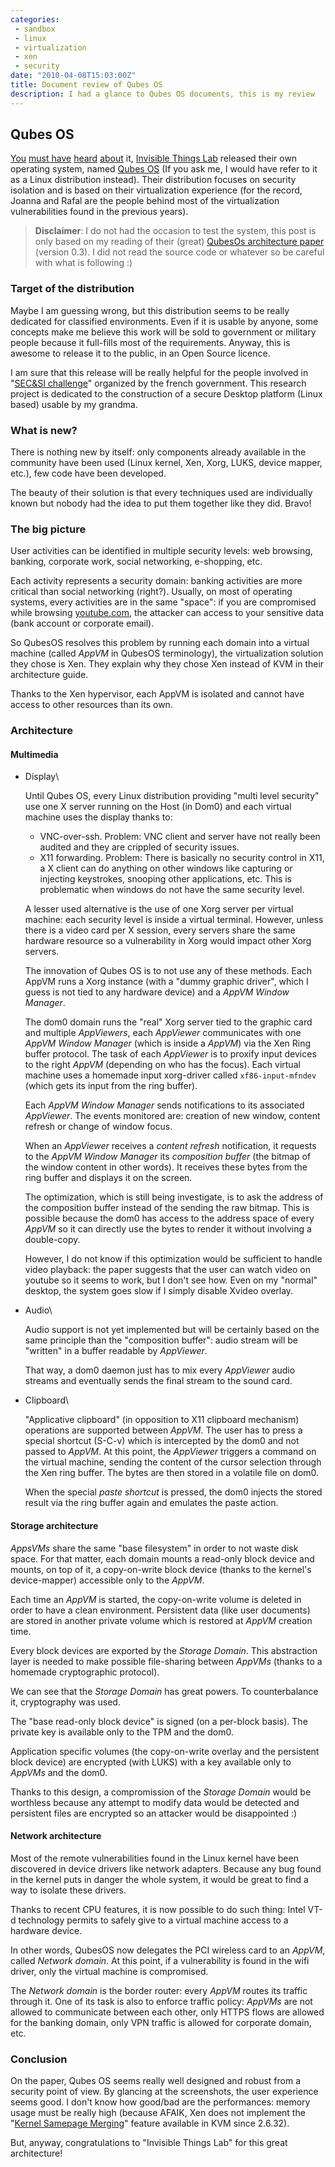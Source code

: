 ```yaml
---
categories:
 - sandbox
 - linux
 - virtualization
 - xen
 - security
date: "2010-04-08T15:03:00Z"
title: Document review of Qubes OS
description: I had a glance to Qubes OS documents, this is my review
---
```


Qubes OS
--------

[You](http://theinvisiblethings.blogspot.com/2010/04/introducing-qubes-os.html)
[must
have](http://tech.slashdot.org/story/10/04/07/1754208/Researcher-Releases-Hardened-OS-Qubes-Xen-Hits-40?)
[heard](http://linuxfr.org/2010/04/07/26705.html)
[about](http://twitter.com/alexsotirov/statuses/11796459373) it,
[Invisible Things Lab](http://invisiblethingslab.com/) released their
own operating system, named [Qubes OS](http://www.qubes-os.org/) (If you
ask me, I would have refer to it as a Linux distribution instead). Their
distribution focuses on security isolation and is based on their
virtualization experience (for the record, Joanna and Rafal are the
people behind most of the virtualization vulnerabilities found in the
previous years).

> **Disclaimer**: I do not had the occasion to test the system, this
> post is only based on my reading of their (great) [QubesOs
> architecture
> paper](http://www.qubes-os.org/files/doc/arch-spec-0.3.pdf) (version
> 0.3). I did not read the source code or whatever so be careful with
> what is following :)

### Target of the distribution

Maybe I am guessing wrong, but this distribution seems to be really
dedicated for classified environments. Even if it is usable by anyone,
some concepts make me believe this work will be sold to government or
military people because it full-fills most of the requirements. Anyway,
this is awesome to release it to the public, in an Open Source licence.

I am sure that this release will be really helpful for the people
involved in "[SEC&SI
challenge](http://www.ssi.gouv.fr/site_article91.html)" organized by the
french government. This research project is dedicated to the
construction of a secure Desktop platform (Linux based) usable by my
grandma.

### What is new?

There is nothing new by itself: only components already available in the
community have been used (Linux kernel, Xen, Xorg, LUKS, device mapper,
etc.), few code have been developed.

The beauty of their solution is that every techniques used are
individually known but nobody had the idea to put them together like
they did. Bravo!

### The big picture

User activities can be identified in multiple security levels: web
browsing, banking, corporate work, social networking, e-shopping, etc.

Each activity represents a security domain: banking activities are more
critical than social networking (right?). Usually, on most of operating
systems, every activities are in the same "space": if you are
compromised while browsing [youtube.com](#sec-1.3), the attacker can
access to your sensitive data (bank account or corporate email).

So QubesOS resolves this problem by running each domain into a virtual
machine (called *AppVM* in QubesOS terminology), the virtualization
solution they chose is Xen. They explain why they chose Xen instead of
KVM in their architecture guide.

Thanks to the Xen hypervisor, each AppVM is isolated and cannot have
access to other resources than its own.

### Architecture

#### Multimedia

-   Display\

    Until Qubes OS, every Linux distribution providing "multi level
    security" use one X server running on the Host (in Dom0) and each
    virtual machine uses the display thanks to:

    -   VNC-over-ssh. Problem: VNC client and server have not really
        been audited and they are crippled of security issues.
    -   X11 forwarding. Problem: There is basically no security control
        in X11, a X client can do anything on other windows like
        capturing or injecting keystrokes, snooping other
        applications, etc. This is problematic when windows do not have
        the same security level.

    A lesser used alternative is the use of one Xorg server per virtual
    machine: each security level is inside a virtual terminal. However,
    unless there is a video card per X session, every servers share the
    same hardware resource so a vulnerability in Xorg would impact other
    Xorg servers.

    The innovation of Qubes OS is to not use any of these methods. Each
    AppVM runs a Xorg instance (with a "dummy graphic driver", which I
    guess is not tied to any hardware device) and a *AppVM Window
    Manager*.

    The dom0 domain runs the "real" Xorg server tied to the graphic card
    and multiple *AppViewers*, each *AppViewer* communicates with one
    *AppVM Window Manager* (which is inside a *AppVM*) via the Xen Ring
    buffer protocol. The task of each *AppViewer* is to proxify input
    devices to the right *AppVM* (depending on who has the focus). Each
    virtual machine uses a homemade input xorg-driver called
    `xf86-input-mfndev` (which gets its input from the ring buffer).

    Each *AppVM Window Manager* sends notifications to its associated
    *AppViewer*. The events monitored are: creation of new window,
    content refresh or change of window focus.

    When an *AppViewer* receives a *content refresh* notification, it
    requests to the *AppVM Window Manager* its *composition buffer* (the
    bitmap of the window content in other words). It receives these
    bytes from the ring buffer and displays it on the screen.

    The optimization, which is still being investigate, is to ask the
    address of the composition buffer instead of the sending the
    raw bitmap. This is possible because the dom0 has access to the
    address space of every *AppVM* so it can directly use the bytes to
    render it without involving a double-copy.

    However, I do not know if this optimization would be sufficient to
    handle video playback: the paper suggests that the user can watch
    video on youtube so it seems to work, but I don't see how. Even on
    my "normal" desktop, the system goes slow if I simply disable
    Xvideo overlay.

-   Audio\

    Audio support is not yet implemented but will be certainly based on
    the same principle than the "composition buffer": audio stream will
    be "written" in a buffer readable by *AppViewer*.

    That way, a dom0 daemon just has to mix every *AppViewer* audio
    streams and eventually sends the final stream to the sound card.

-   Clipboard\

    "Applicative clipboard" (in opposition to X11 clipboard mechanism)
    operations are supported between *AppVM*. The user has to press a
    special shortcut (S-C-v) which is intercepted by the dom0 and not
    passed to *AppVM*. At this point, the *AppViewer* triggers a command
    on the virtual machine, sending the content of the cursor selection
    through the Xen ring buffer. The bytes are then stored in a volatile
    file on dom0.

    When the special *paste shortcut* is pressed, the dom0 injects the
    stored result via the ring buffer again and emulates the
    paste action.

#### Storage architecture

*AppsVMs* share the same "base filesystem" in order to not waste disk
space. For that matter, each domain mounts a read-only block device and
mounts, on top of it, a copy-on-write block device (thanks to the
kernel's device-mapper) accessible only to the *AppVM*.

Each time an *AppVM* is started, the copy-on-write volume is deleted in
order to have a clean environment. Persistent data (like user documents)
are stored in another private volume which is restored at *AppVM*
creation time.

Every block devices are exported by the *Storage Domain*. This
abstraction layer is needed to make possible file-sharing between
*AppVMs* (thanks to a homemade cryptographic protocol).

We can see that the *Storage Domain* has great powers. To counterbalance
it, cryptography was used.

The "base read-only block device" is signed (on a per-block basis). The
private key is available only to the TPM and the dom0.

Application specific volumes (the copy-on-write overlay and the
persistent block device) are encrypted (with LUKS) with a key available
only to *AppVMs* and the dom0.

Thanks to this design, a compromission of the *Storage Domain* would be
worthless because any attempt to modify data would be detected and
persistent files are encrypted so an attacker would be disappointed :)

#### Network architecture

Most of the remote vulnerabilities found in the Linux kernel have been
discovered in device drivers like network adapters. Because any bug
found in the kernel puts in danger the whole system, it would be great
to find a way to isolate these drivers.

Thanks to recent CPU features, it is now possible to do such thing:
Intel VT-d technology permits to safely give to a virtual machine access
to a hardware device.

In other words, QubesOS now delegates the PCI wireless card to an
*AppVM*, called *Network domain*. At this point, if a vulnerability is
found in the wifi driver, only the virtual machine is compromised.

The *Network domain* is the border router: every *AppVM* routes its
traffic through it. One of its task is also to enforce traffic policy:
*AppVMs* are not allowed to communicate between each other, only HTTPS
flows are allowed for the banking domain, only VPN traffic is allowed
for corporate domain, etc.

### Conclusion

On the paper, Qubes OS seems really well designed and robust from a
security point of view. By glancing at the screenshots, the user
experience seems good. I don't know how good/bad are the performances:
memory usage must be really high (because AFAIK, Xen does not implement
the "[Kernel Samepage
Merging](http://thread.gmane.org/gmane.comp.emulators.kvm.devel/31003)"
feature available in KVM since 2.6.32).

But, anyway, congratulations to "Invisible Things Lab" for this great
architecture!

